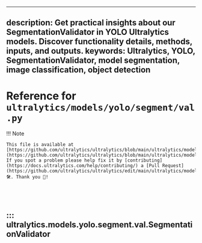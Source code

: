 ______________________________________________________________________

## description: Get practical insights about our SegmentationValidator in YOLO Ultralytics models. Discover functionality details, methods, inputs, and outputs. keywords: Ultralytics, YOLO, SegmentationValidator, model segmentation, image classification, object detection

# Reference for `ultralytics/models/yolo/segment/val.py`

!!! Note

```
This file is available at [https://github.com/ultralytics/ultralytics/blob/main/ultralytics/models/yolo/segment/val.py](https://github.com/ultralytics/ultralytics/blob/main/ultralytics/models/yolo/segment/val.py). If you spot a problem please help fix it by [contributing](https://docs.ultralytics.com/help/contributing/) a [Pull Request](https://github.com/ultralytics/ultralytics/edit/main/ultralytics/models/yolo/segment/val.py) 🛠️. Thank you 🙏!
```

<br><br>

## ::: ultralytics.models.yolo.segment.val.SegmentationValidator

<br><br>

